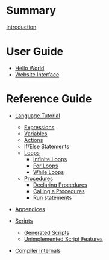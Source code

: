 # Summary

[Introduction](./introduction.md)

# User Guide

-   [Hello World](./hello_world.md)
-   [Website Interface]()

# Reference Guide

-   [Language Tutorial](./language_tutorial.md)

    -   [Expressions](./expressions.md)
    -   [Variables](./variables.md)
    -   [Actions](./actions.md)
    -   [If/Else Statements](./if_else.md)
    -   [Loops](./loops.md)
        -   [Infinite Loops](infinite_loop.md)
        -   [For Loops](for_loops.md)
        -   [While Loops]()
    -   [Procedures]()
        -   [Declaring Procedures]()
        -   [Calling a Procedures]()
        -   [Run statements]()

-   [Appendices]()

-   [Scripts]()

    -   [Generated Scripts]()
    -   [Unimplemented Script Features]()

-   [Compiler Internals]()
